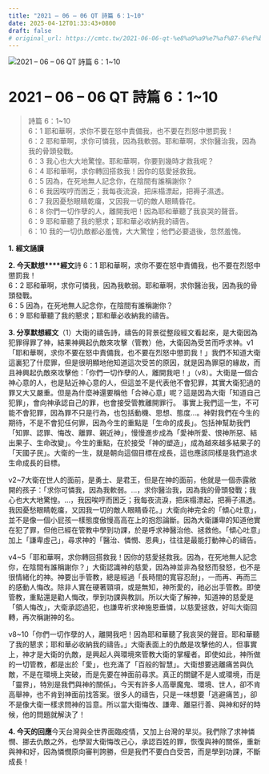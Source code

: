 ```yaml
---
title: "2021 – 06 – 06 QT 詩篇 6：1~10"
date: 2025-04-12T01:33:43+0800
draft: false
# original_url: https://cmtc.tw/2021-06-06-qt-%e8%a9%a9%e7%af%87-6%ef%bc%9a110
---
```


![2021 – 06 – 06 QT 詩篇 6：1\~10](/images/qt.jpg   "2021 – 06 – 06 QT 詩篇 6：1\~10")

# 2021 – 06 – 06 QT 詩篇 6：1\~10

> 詩篇 6：1\~10  
> 6：1 耶和華啊，求你不要在怒中責備我，也不要在烈怒中懲罰我！  
> 6：2 耶和華啊，求你可憐我，因為我軟弱。耶和華啊，求你醫治我，因為我的骨頭發戰。  
> 6：3 我心也大大地驚惶。耶和華啊，你要到幾時才救我呢？  
> 6：4 耶和華啊，求你轉回搭救我！因你的慈愛拯救我。  
> 6：5 因為，在死地無人記念你，在陰間有誰稱謝你？  
> 6：6 我因唉哼而困乏；我每夜流淚，把床榻漂起，把褥子濕透。  
> 6：7 我因憂愁眼睛乾癟，又因我一切的敵人眼睛昏花。  
> 6：8 你們一切作孽的人，離開我吧！因為耶和華聽了我哀哭的聲音。  
> 6：9 耶和華聽了我的懇求；耶和華必收納我的禱告。  
> 6：10 我的一切仇敵都必羞愧，大大驚惶；他們必要退後，忽然羞愧。

**1.** **經文誦讀**

**2. 今天默想****經文**詩 6：1 耶和華啊，求你不要在怒中責備我，也不要在烈怒中懲罰我！  
6：2 耶和華啊，求你可憐我，因為我軟弱。耶和華啊，求你醫治我，因為我的骨頭發戰。  
6：5 因為，在死地無人記念你，在陰間有誰稱謝你？  
6：9 耶和華聽了我的懇求；耶和華必收納我的禱告。

**3. 分享默想經文**（1）大衛的禱告詩，禱告的背景從整段經文看起來，是大衛因為犯罪得罪了神，結果神興起仇敵來攻擊（管教）他，大衛因為受苦而呼求神。v1「耶和華啊，求你不要在怒中責備我，也不要在烈怒中懲罰我！」我們不知道大衛這裏犯了什麼罪，但是很明顯地他知道這次受苦的原因，就是因為罪惡的緣故，而且神興起仇敵來攻擊他：「你們一切作孽的人，離開我吧！」（v8）。大衛是一個合神心意的人，也是貼近神心意的人，但這並不是代表他不會犯罪，其實大衛犯過的罪又大又嚴重。但是為什麼神還要稱他「合神心意」呢？這是因為大衛「知道自己犯罪」，會向神承認自己的罪，也會接受管教離開罪行。 事實上我們這一生，不可能不會犯罪，因為罪不只是行為，也包括動機、思想、態度…。神對我們在今生的期待，不是不會犯任何罪，因為今生的重點是「生命的成長」。包括神幫助我們「知罪、認罪、悔改、離罪、親近神」，慢慢進步成為「愛神所愛、恨神所惡、結出果子、生命改變」。今生的重點，在於接受「神的塑造」，成為越來越多結果子的「天國子民」。大衛的一生，就是朝向這個目標在成長，這也應該同樣是我們追求生命成長的目標。

v2\~7大衛在世人的面前，是勇士、是君王，但是在神的面前，他就是一個赤露敞開的孩子：「求你可憐我，因為我軟弱。…，求你醫治我，因為我的骨頭發戰；我心也大大地驚惶。…，我因唉哼而困乏；我每夜流淚，把床榻漂起，把褥子濕透。我因憂愁眼睛乾癟，又因我一切的敵人眼睛昏花。」大衛向神完全的「傾心吐意」，並不是像一個小屁孩一樣態度傲慢高高在上的抱怨論斷。因為大衛謙卑的知道他實在犯了罪，但他已經在管教中學到功課，於是呼求神醫治他、拯救他。「傾心吐意」加上「謙卑虛己」，尋求神的「醫治、憐憫、恩典」，往往是最能打動神心的禱告。

v4\~5「耶和華啊，求你轉回搭救我！因你的慈愛拯救我。因為，在死地無人記念你，在陰間有誰稱謝你？」大衛認識神的慈愛，因為神並非為發怒而發怒，也不是很情緒化的神。神要出手管教，總是經過「長時間的寬容忍耐」，一而再、再而三的感動人悔改。除非人實在硬著頸項，或是無知，神所愛的，祂必出手管教。即使管教，重點還是勸人悔改，學到功課與教訓。所以大衛了解神，知道神的慈愛是「領人悔改」，大衛承認過犯，也謙卑祈求神施恩垂憐，以慈愛拯救，好叫大衛回轉，再次稱謝神的名。

v8\~10「你們一切作孽的人，離開我吧！因為耶和華聽了我哀哭的聲音。耶和華聽了我的懇求；耶和華必收納我的禱告。」大衛表面上的仇敵是攻擊他的人，但事實上，神才是大衛的仇敵，是興起人與環境來管教大衛的掌權者。即使如此，神所做的一切管教，都是出於「愛」，也充滿了「百般的智慧」。大衛想要逃離痛苦與仇敵，不是在環境上突破，而是先要在神面前尋求。真正的關鍵不是人或環境，而是「靈界」，特別是我們與神的關係」。今天有許多人高舉魔鬼、環境、世人，卻不肯高舉神，也不肯到神面前找答案。很多人的禱告，只是一味想要「逃避痛苦」，卻不是像大衛一樣求問神的旨意。所以當大衛悔改、謙卑、離惡行善、與神和好的時候，他的問題就解決了！

**4. 今天的回應**今天台灣與全世界面臨疫情，又加上台灣的旱災。我們除了求神憐憫、挪去仇敵之外，也學習大衛悔改己心，承認百姓的罪，恢復與神的關係，重新與神和好，因為憐憫原向審判誇勝，但是我們不要白白受苦，而是學到功課，不斷成長！
